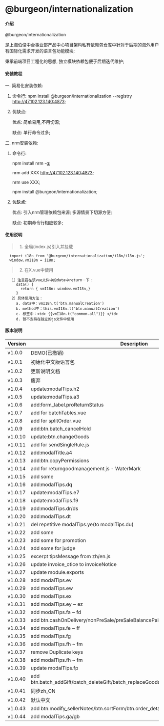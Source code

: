 #  @burgeon/internationalization

#### 介绍
@burgeon/internationalization  

是上海伯俊中台事业部产品中心项目架构私有依赖包仓库中针对于后期的海外用户有国际化需求开发的语言包功能模块;

秉承前端项目工程化的思想,  独立模块依赖包便于后期迭代维护;

#### 安装教程

一. 简易化安装依赖: 

   1. 命令行: npm install @burgeon/internationalization --registry http://47.102.123.140:4873;

   2. 优缺点:

        优点: 简单易用,不用切源;  

        缺点: 单行命令过多;

二. nrm安装依赖: 

   1. 命令行: 

         npm install nrm -g;  

         nrm add XXX http://47.102.123.140:4873;  

         nrm use XXX;  

         npm install @burgeon/internationalization;  

   2. 优缺点:
   
        优点: 引入nrm管理依赖包来源; 多源情景下切源方便;   

        缺点: 初期命令行相应较多; 

#### 使用说明

>1. 全局(index.js)引入并挂载
```
  import i18n from '@burgeon/internationalization/i18n/i18n.js';
  window.vmI18n = i18n;
```

>2. 在X.vue中使用
```
   1）注意要在该vue文件中的data中return一下：
     data() {
       return { vmI18n: window.vmI18n,}
     }
   2）具体使用方法：
     a. data中：vmI18n.t('btn.manualCreation')
     b. method中：this.vmI18n.t('btn.manualCreation')
     c. 标签中：<td> {{vmI18n.t("common.all")}} </td>
     d. 暂不支持在独立的js文件中使用
```

#### 版本说明

|  Version  |  Description  |
|  ---  | --- |
| v1.0.0 |  DEMO(已撤销)   |
| v1.0.1 |  初始化中文版语言包   |
| v1.0.2 |  更新说明文档   |
| v1.0.3 |  废弃   |
| v1.0.4 |  update:modalTips.h2   |
| v1.0.5 |  update:modalTips.a3   |
| v1.0.6 |  add:form_label.proReturnStatus   |
| v1.0.7 |  add for batchTables.vue   |
| v1.0.8 |  add for splitOrder.vue   |
| v1.0.9 |  add:btn.batch_cancelHold   |
| v1.0.10 |  update:btn.changeGoods   |
| v1.0.11 |  add for sendSingleRule.js   |
| v1.0.12 |  add:modalTitle.a4   |
| v1.0.13 |  add:btn.copyPermissions   |
| v1.0.14 |  add for returngoodmanagement.js - WaterMark   |
| v1.0.15 |  add some  |
| v1.0.16 |  add:modalTips.dq  |
| v1.0.17 |  update:modalTips.e7  |
| v1.0.18 |  update:modalTips.f9  |
| v1.0.19 |  add:modalTips.dr/ds  |
| v1.0.20 |  add:modalTips.dt  |
| v1.0.21 |  del repetitive modalTips.ye(to modalTips.du)  |
| v1.0.22 |  add some  |
| v1.0.23 |  add some for promotion  |
| v1.0.24 |  add some for judge  |
| v1.0.25 |  excerpt tipsMessage from zh/en.js  |
| v1.0.26 |  update invoice_otice to invoiceNotice  |
| v1.0.27 |  update module.exports  |
| v1.0.28 |  add modalTips.ev  |
| v1.0.29 |  add modalTips.ew  |
| v1.0.30 |  add modalTips.ex  |
| v1.0.31 |  add modalTips.ey ~ ez  |
| v1.0.32 |  add modalTips.fa ~ fd  |
| v1.0.33 |  add btn.cashOnDelivery/nonPreSale/preSaleBalancePaid  |
| v1.0.34 |  add modalTips.fe ~ ff  |
| v1.0.35 |  add modalTips.fg  |
| v1.0.36 |  add modalTips.fh ~ fm  |
| v1.0.37 |  remove Duplicate keys  |
| v1.0.38 |  add modalTips.fh ~ fm  |
| v1.0.39 |  update modalTips.fp  |
| v1.0.40 |  add btn.batch_addGift/batch_deleteGift/batch_replaceGoods/preSaleAdvanceDeliveryMarking  |
| v1.0.41 |  同步zh_CN  |
| v1.0.42 |  默认中文  |
| v1.0.43 |  add btn.modify_sellerNotes/btn.sortForm/btn.order_detailed/   |
| v1.0.44 |  add modalTips.ga/gb   |
